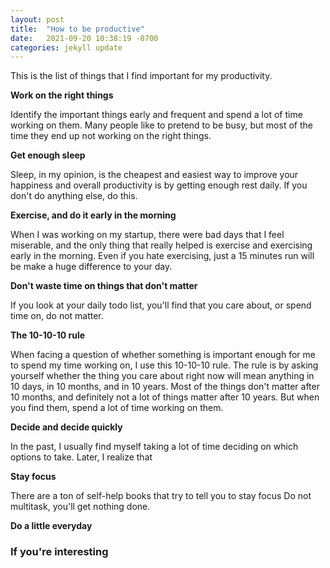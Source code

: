 ```yaml
---
layout: post
title:  "How to be productive"
date:   2021-09-20 10:38:19 -0700
categories: jekyll update
---
```


This is the list of things that I find important for my productivity.

__Work on the right things__

Identify the important things early and frequent and spend a lot of time working on them.  Many people like to pretend to be busy, but most of the time they end up not working on the right things.  

__Get enough sleep__

Sleep, in my opinion, is the cheapest and easiest way to improve your happiness and overall productivity is by getting enough rest daily.  If you don't do anything else, do this.

__Exercise, and do it early in the morning__

When I was working on my startup, there were bad days that I feel miserable, and the only thing that really helped is exercise and exercising early in the morning.  Even if you hate exercising, just a 15 minutes run will be make a huge difference to your day.  

__Don't waste time on things that don't matter__  

If you look at your daily todo list, you'll find that you care about, or spend time on, do not matter.

__The 10-10-10 rule__

When facing a question of whether something is important enough for me to spend my time working on, I use this 10-10-10 rule.  The rule is by asking yourself whether the thing you care about right now will mean anything in 10 days, in 10 months, and in 10 years.  Most of the things don't matter after 10 months, and definitely not a lot of things matter after 10 years.  But when you find them, spend a lot of time working on them.

__Decide and decide quickly__

In the past, I usually find myself taking a lot of time deciding on which options to take.  Later, I realize that

__Stay focus__

There are a ton of self-help books that try to tell you to stay focus  Do not multitask, you'll get nothing done.

__Do a little everyday__

### If you're interesting

